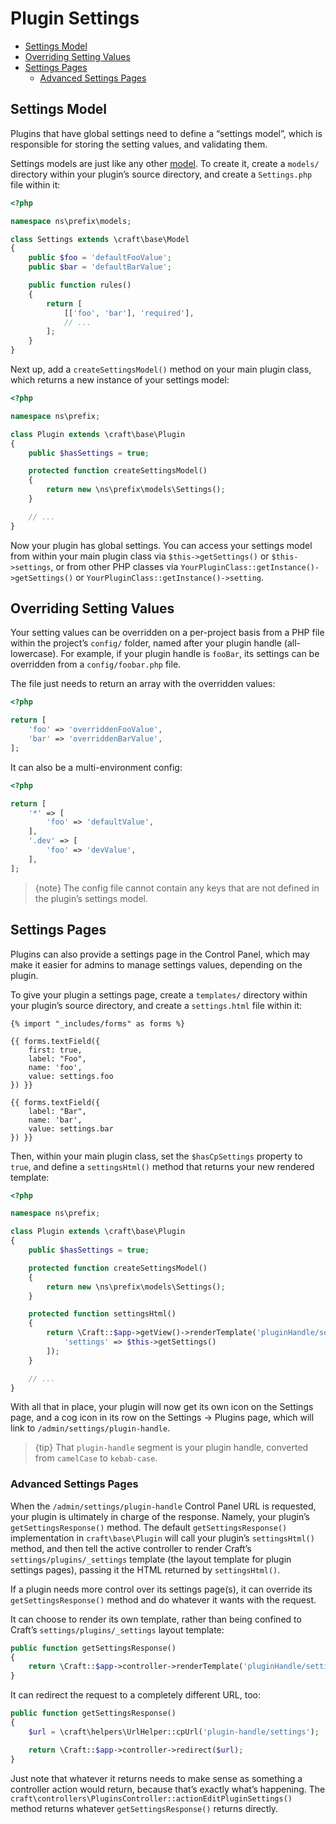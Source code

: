 Plugin Settings
===============

- [Settings Model](#settings-model)
- [Overriding Setting Values](#overriding-setting-values)
- [Settings Pages](#settings-pages)
  - [Advanced Settings Pages](#advanced-settings-pages)

## Settings Model

Plugins that have global settings need to define a “settings model”, which is responsible for storing the setting values, and validating them.

Settings models are just like any other [model](http://www.yiiframework.com/doc-2.0/guide-structure-models.html). To create it, create a `models/` directory within your plugin’s source directory, and create a `Settings.php` file within it:

```php
<?php

namespace ns\prefix\models;

class Settings extends \craft\base\Model
{
    public $foo = 'defaultFooValue';
    public $bar = 'defaultBarValue';

    public function rules()
    {
        return [
            [['foo', 'bar'], 'required'],
            // ...
        ];
    }
}
```

Next up, add a `createSettingsModel()` method on your main plugin class, which returns a new instance of your settings model:

```php
<?php

namespace ns\prefix;

class Plugin extends \craft\base\Plugin
{
    public $hasSettings = true;

    protected function createSettingsModel()
    {
        return new \ns\prefix\models\Settings();
    }

    // ...
}
```

Now your plugin has global settings. You can access your settings model from within your main plugin class via `$this->getSettings()` or `$this->settings`, or from other PHP classes via `YourPluginClass::getInstance()->getSettings()` or `YourPluginClass::getInstance()->setting`.

## Overriding Setting Values

Your setting values can be overridden on a per-project basis from a PHP file within the project’s `config/` folder, named after your plugin handle (all-lowercase). For example, if your plugin handle is `fooBar`, its settings can be overridden from a `config/foobar.php` file.

The file just needs to return an array with the overridden values:

```php
<?php

return [
    'foo' => 'overriddenFooValue',
    'bar' => 'overriddenBarValue',
];
```

It can also be a multi-environment config:


```php
<?php

return [
    '*' => [ 
        'foo' => 'defaultValue',
    ],
    '.dev' => [
        'foo' => 'devValue',
    ],
];
```

> {note} The config file cannot contain any keys that are not defined in the plugin’s settings model. 

## Settings Pages

Plugins can also provide a settings page in the Control Panel, which may make it easier for admins to manage settings values, depending on the plugin.

To give your plugin a settings page, create a `templates/` directory within your plugin’s source directory, and create a `settings.html` file within it:

```twig
{% import "_includes/forms" as forms %}

{{ forms.textField({
    first: true,
    label: "Foo",
    name: 'foo',
    value: settings.foo
}) }}

{{ forms.textField({
    label: "Bar",
    name: 'bar',
    value: settings.bar
}) }}
```

Then, within your main plugin class, set the `$hasCpSettings` property to `true`, and define a `settingsHtml()` method that returns your new rendered template:

```php
<?php

namespace ns\prefix;

class Plugin extends \craft\base\Plugin
{
    public $hasSettings = true;

    protected function createSettingsModel()
    {
        return new \ns\prefix\models\Settings();
    }

    protected function settingsHtml()
    {
        return \Craft::$app->getView()->renderTemplate('pluginHandle/settings', [
            'settings' => $this->getSettings()
        ]);
    }

    // ...
}
```

With all that in place, your plugin will now get its own icon on the Settings page, and a cog icon in its row on the Settings → Plugins page, which will link to `/admin/settings/plugin-handle`.

> {tip} That `plugin-handle` segment is your plugin handle, converted from `camelCase` to `kebab-case`.

### Advanced Settings Pages

When the `/admin/settings/plugin-handle` Control Panel URL is requested, your plugin is ultimately in charge of the response. Namely, your plugin’s `getSettingsResponse()` method. The default `getSettingsResponse()` implementation in `craft\base\Plugin` will call your plugin’s `settingsHtml()` method, and then tell the active controller to render Craft’s `settings/plugins/_settings` template (the layout template for plugin settings pages), passing it the HTML returned by `settingsHtml()`.

If a plugin needs more control over its settings page(s), it can override its `getSettingsResponse()` method and do whatever it wants with the request.

It can choose to render its own template, rather than being confined to Craft’s `settings/plugins/_settings` layout template:

```php
public function getSettingsResponse()
{
    return \Craft::$app->controller->renderTemplate('pluginHandle/settings/template');
}
```

It can redirect the request to a completely different URL, too:

```php
public function getSettingsResponse()
{
    $url = \craft\helpers\UrlHelper::cpUrl('plugin-handle/settings');

    return \Craft::$app->controller->redirect($url);
}
```

Just note that whatever it returns needs to make sense as something a controller action would return, because that’s exactly what’s happening. The `craft\controllers\PluginsController::actionEditPluginSettings()` method returns whatever `getSettingsResponse()` returns directly.
